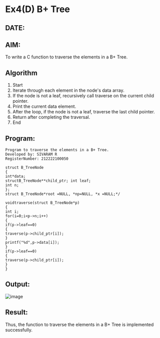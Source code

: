 # Ex4(D) B+ Tree
## DATE:
## AIM:
To write a C function to traverse the elements in a B+ Tree.

## Algorithm
1. Start 
2. Iterate through each element in the node's data array. 
3. If the node is not a leaf, recursively call traverse on the current child pointer. 
4. Print the current data element. 
5. After the loop, if the node is not a leaf, traverse the last child pointer. 
6. Return after completing the traversal. 
7. End 

## Program:
```
Program to traverse the elements in a B+ Tree.
Developed by: SIVARAM R
RegisterNumber: 212222100050

struct B_TreeNode
{
int*data;
structB_TreeNode**child_ptr; int leaf;
int n;
};
struct B_TreeNode*root =NULL, *np=NULL, *x =NULL;*/

voidtraverse(struct B_TreeNode*p)
{
int i;
for(i=0;i<p->n;i++)
{
if(p->leaf==0)
{
traverse(p->child_ptr[i]);
}
printf("%d",p->data[i]);
}
if(p->leaf==0)
{
traverse(p->child_ptr[i]);
}
}
```
## Output:

![image](https://github.com/user-attachments/assets/a61e21ae-99bc-40cc-a475-9dd9e4d5a0cb)


## Result:
Thus, the function to traverse the elements in a B+ Tree is implemented successfully.
